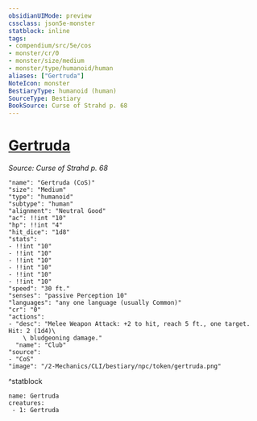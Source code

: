 ```yaml
---
obsidianUIMode: preview
cssclass: json5e-monster
statblock: inline
tags:
- compendium/src/5e/cos
- monster/cr/0
- monster/size/medium
- monster/type/humanoid/human
aliases: ["Gertruda"]
NoteIcon: monster
BestiaryType: humanoid (human)
SourceType: Bestiary
BookSource: Curse of Strahd p. 68
---
```

# [Gertruda](2-Mechanics/CLI/bestiary/npc/gertruda-cos.md)
*Source: Curse of Strahd p. 68*  

```statblock
"name": "Gertruda (CoS)"
"size": "Medium"
"type": "humanoid"
"subtype": "human"
"alignment": "Neutral Good"
"ac": !!int "10"
"hp": !!int "4"
"hit_dice": "1d8"
"stats":
- !!int "10"
- !!int "10"
- !!int "10"
- !!int "10"
- !!int "10"
- !!int "10"
"speed": "30 ft."
"senses": "passive Perception 10"
"languages": "any one language (usually Common)"
"cr": "0"
"actions":
- "desc": "Melee Weapon Attack: +2 to hit, reach 5 ft., one target. Hit: 2 (1d4)\
    \ bludgeoning damage."
  "name": "Club"
"source":
- "CoS"
"image": "/2-Mechanics/CLI/bestiary/npc/token/gertruda.png"
```
^statblock

```encounter-table
name: Gertruda
creatures:
 - 1: Gertruda
```